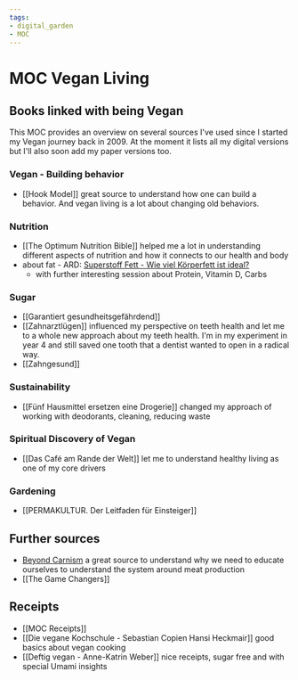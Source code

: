 ```yaml
---
tags: 
- digital_garden
- MOC
---
```

# MOC Vegan Living

## Books linked with being Vegan
This MOC provides an overview on several sources I've used since I started my Vegan journey back in 2009. At the moment it lists all my digital versions but I'll also soon add my paper versions too.


### Vegan - Building behavior
+ [[Hook Model]] great source to understand how one can build a behavior. And vegan living is a lot about changing old behaviors.

### Nutrition
+ [[The Optimum Nutrition Bible]] helped me a lot in understanding different aspects of nutrition and how it connects to our health and body
+ about fat - ARD: [Superstoff Fett - Wie viel Körperfett ist ideal?](https://www.ardmediathek.de/video/superstoffe/superstoff-fett-wie-viel-koerperfett-ist-ideal/das-erste/Y3JpZDovL2Rhc2Vyc3RlLmRlL3N1cGVyc3RvZmYvOWVlZDdkODAtMThlYi00ZGEwLWI5OGEtZjlhNGM5MmQ0ZGEy)
	+ with further interesting session about Protein, Vitamin D, Carbs

### Sugar
+ [[Garantiert gesundheitsgefährdend]]
+ [[Zahnarztlügen]] influenced my perspective on teeth health and let me to a whole new approach about my teeth health. I'm in my experiment in year 4 and still saved one tooth that a dentist wanted to open in a radical way.
+ [[Zahngesund]]

### Sustainability
+ [[Fünf Hausmittel ersetzen eine Drogerie]] changed my approach of working with deodorants, cleaning, reducing waste 

### Spiritual Discovery of Vegan
+ [[Das Café am Rande der Welt]] let me to understand healthy living as one of my core drivers

### Gardening
+ [[PERMAKULTUR. Der Leitfaden für Einsteiger]]

## Further sources
+ [Beyond Carnism](https://carnism.org/) a great source to understand why we need to educate ourselves to understand the system around meat production
+ [[The Game Changers]]

## Receipts
+ [[MOC Receipts]]
+ [[Die vegane Kochschule - Sebastian Copien Hansi Heckmair]] good basics about vegan cooking
+ [[Deftig vegan - Anne-Katrin Weber]] nice receipts, sugar free and with special Umami insights